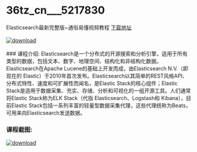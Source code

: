 # 36tz_cn___5217830
Elasticsearch最新完整版~通俗易懂视频教程
[下载地址](http://www.36tz.cn/article/5217830 "下载地址")
<br/></br>[![download](http://36tz.cn/muke_img/2021_01_1-90-300x173.png "下载地址")](http://www.36tz.cn/article/5217830 "下载地址")
<br/></br>### 课程介绍:
Elasticsearch是一个分布式的开源搜索和分析引擎，适用于所有类型的数据，包括文本、数字、地理空间、结构化和非结构化数据。Elasticsearch在Apache Lucene的基础上开发而成，由Elasticsearch N.V.（即现在的 Elastic）于2010年首次发布。Elasticsearch以其简单的REST风格API、分布式特性、速度和可扩展性而闻名，是Elastic Stack的核心组件；Elastic Stack是适用于数据采集、充实、存储、分析和可视化的一组开源工具。人们通常将Elastic Stack称为ELK Stack（代指 Elasticsearch、Logstash和 Kibana），目前Elastic Stack包括一系列丰富的轻量型数据采集代理，这些代理统称为Beats，可用来向Elasticsearch发送数据。

### 课程截图:
[![download](http://36tz.cn/muke_img/2021_01_2-107.png "下载地址")](http://www.36tz.cn/article/5217830 "下载地址")
